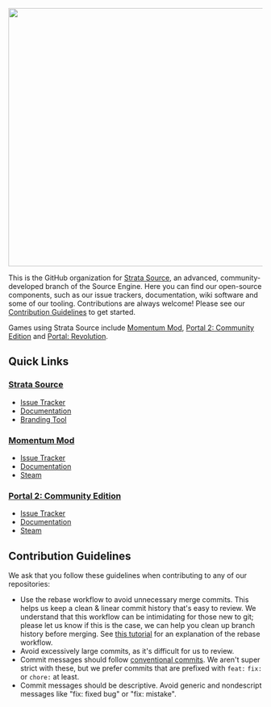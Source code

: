 <p align="center">
  <picture>
    <source media="(prefers-color-scheme: dark)" srcset="https://branding.stratasource.org/i/strata/logo/ondark/color.svg">
    <img width=512 src="https://branding.stratasource.org/i/strata/logo/onlight/color.svg">
  </picture>
</p>

This is the GitHub organization for [Strata Source](https://stratasource.org), an advanced, community-developed branch of the Source Engine. Here you can find our open-source components, such as our issue trackers, documentation, wiki software and some of our tooling.
Contributions are always welcome! Please see our [Contribution Guidelines](#contribution-guidelines) to get started.

Games using Strata Source include [Momentum Mod](https://momentum-mod.org), [Portal 2: Community Edition](https://p2ce.org) and [Portal: Revolution](https://portalrevolution.com).

## Quick Links

### [Strata Source](https://stratasource.org)

* [Issue Tracker](https://github.com/StrataSource/Engine)
* [Documentation](https://wiki.stratasource.org)
* [Branding Tool](https://branding.stratasource.org/)

### [Momentum Mod](https://momentum-mod.org)

* [Issue Tracker](https://github.com/momentum-mod/game)
* [Documentation](https://docs.momentum-mod.org)
* [Steam](https://store.steampowered.com/app/669270/Momentum_Mod)

### [Portal 2: Community Edition](https://p2ce.org)

* [Issue Tracker](https://github.com/StrataSource/Portal-2-Community-Edition)
* [Documentation](https://wiki.stratasource.org/p2ce)
* [Steam](https://steamcommunity.com/app/440000)

## Contribution Guidelines

We ask that you follow these guidelines when contributing to any of our repositories:

* Use the rebase workflow to avoid unnecessary merge commits. This helps us keep a clean & linear commit history that's easy to review. We understand that this workflow can be intimidating for those new to git; please let us know if this is the case, we can help you clean up branch history before merging.
See [this tutorial](https://simondosda.github.io/posts/2022-01-03-git-rebase-workflow.html) for an explanation of the rebase workflow.
* Avoid excessively large commits, as it's difficult for us to review.
* Commit messages should follow [conventional commits](https://www.conventionalcommits.org/en/v1.0.0/). We aren't super strict with these, but we prefer commits that are prefixed with `feat:` `fix:` or `chore:` at least.
* Commit messages should be descriptive. Avoid generic and nondescript messages like "fix: fixed bug" or "fix: mistake".
